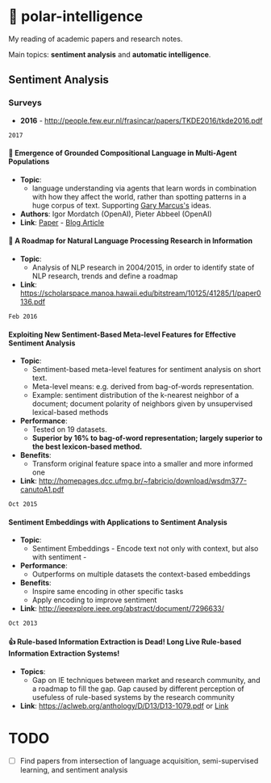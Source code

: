 # 📖 polar-intelligence

My reading of academic papers and research notes.

Main topics: **sentiment analysis** and **automatic intelligence**.

## Sentiment Analysis

### Surveys
- **2016** - http://people.few.eur.nl/frasincar/papers/TKDE2016/tkde2016.pdf

`2017`

#### 🔖 Emergence of Grounded Compositional Language in Multi-Agent Populations
- **Topic**: 
  - language understanding via agents that learn words in combination with how they affect the world, rather than spotting patterns in a huge corpus of text. Supporting [Gary Marcus's](https://www.technologyreview.com/s/601551/algorithms-that-learn-with-less-data-could-expand-ais-power/) ideas. 
- **Authors**: Igor Mordatch (OpenAI), Pieter Abbeel (OpenAI)
- **Link**: [Paper](https://arxiv.org/abs/1703.04908) - [Blog Article](https://www.openai.com/blog/learning-to-communicate/)


#### 🔖 A Roadmap for Natural Language Processing Research in Information 
- **Topic**: 
  - Analysis of NLP research in 2004/2015, in order to identify state of NLP research, trends and define a roadmap
- **Link**: https://scholarspace.manoa.hawaii.edu/bitstream/10125/41285/1/paper0136.pdf

`Feb 2016`

#### Exploiting New Sentiment-Based Meta-level Features for Effective Sentiment Analysis

- **Topic**: 
  - Sentiment-based meta-level features for sentiment analysis on short text. 
  - Meta-level means: e.g. derived from bag-of-words representation. 
  - Example: sentiment distribution of the k-nearest neighbor of a document; document polarity of neighbors given by unsupervised lexical-based methods
- **Performance**: 
  - Tested on 19 datasets. 
  - **Superior by 16% to bag-of-word representation; largely superior to the best lexicon-based method.**
- **Benefits**: 
  - Transform original feature space into a smaller and more informed one 
- **Link**: http://homepages.dcc.ufmg.br/~fabricio/download/wsdm377-canutoA1.pdf

`Oct 2015`

#### Sentiment Embeddings with Applications to Sentiment Analysis
- **Topic**: 
  - Sentiment Embeddings - Encode text not only with context, but also with sentiment - 
- **Performance**: 
  - Outperforms on multiple datasets the context-based embeddings
- **Benefits**:
  - Inspire same encoding in other specific tasks
  - Apply encoding to improve sentiment
- **Link**: http://ieeexplore.ieee.org/abstract/document/7296633/

`Oct 2013`

#### 👍 Rule-based Information Extraction is Dead! Long Live Rule-based Information Extraction Systems!
- **Topics**:
  - Gap on IE techniques between market and research community, and a roadmap to fill the gap. Gap caused by different perception of usefuless of rule-based systems by the research community 
- **Link**: https://aclweb.org/anthology/D/D13/D13-1079.pdf or [Link](https://github.com/bitliner/polar-intelligence/blob/master/D13-1079.pdf)



# TODO
- [ ] Find papers from intersection of language acquisition, semi-supervised learning, and sentiment analysis
